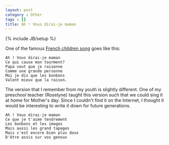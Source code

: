 ```yaml
---
layout: post
category : Other
tags : []
title: Ah ! Vous dirai-je maman
---
```

{% include JB/setup %}

One of the famous [French children song](https://en.wikipedia.org/wiki/Ah!_vous_dirai-je,_maman)
goes like this:

```
Ah ! Vous dirai-je maman
Ce qui cause mon tourment?
Papa veut que je raisonne
Comme une grande personne
Moi je dis que les bonbons
Valent mieux que la raison.
```

The version that I remember from my youth is slightly different. One of my
preschool teacher (Roselyne) taught this version such that we could sing it at
home for Mother's day. Since I couldn't find it on the Internet, I thought it
would be interesting to write it down for future generations.

```
Ah ! Vous dirai-je maman
Ce que je t'aime tendrement
Les bonbons et les images
Mais aussi les grand tapages
Mais c'est encore bien plus doux
D'être assis sur vos genoux
```

